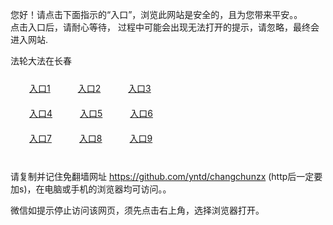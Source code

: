 您好！请点击下面指示的“入口”，浏览此网站是安全的，且为您带来平安。。 <br/>
点击入口后，请耐心等待， 过程中可能会出现无法打开的提示，请忽略，最终会进入网站. </br>

法轮大法在长春<br/>
<div style="padding:10px"><a style="margin:20px" target="_blank" href="https://d4ssv9lxzgrnv.cloudfront.net/2Qpsp?smrhj" id="ccLink1" rel="nofollow">入口1</a> <a target="_blank" style="margin:20px" href="https://dt3gfpj39hecd.cloudfront.net/2Qpsp?gczdrgqk" id="ccLink2" rel="nofollow">入口2</a> <a style="margin:20px" target="_blank" href="https://d1ji6s6a4pfpb2.cloudfront.net/2Qpsp?xiihkqim" id="ccLink3" rel="nofollow">入口3</a></div>

<div style="padding:10px" ><a style="margin:20px" target="_blank" href="https://d4ssv9lxzgrnv.cloudfront.net/2Qpsp?smrhj" id="ccLink4" rel="nofollow">入口4</a> <a style="margin:20px" href="https://dt3gfpj39hecd.cloudfront.net/2Qpsp?gczdrgqk" target="_blank" id="ccLink5" rel="nofollow">入口5</a> <a style="margin:20px" href="https://d1ji6s6a4pfpb2.cloudfront.net/2Qpsp?xiihkqim" target="_blank" id="ccLink6" rel="nofollow">入口6</a></div>

<div style="padding:10px"><a style="margin:20px" target="_blank" href="https://d4ssv9lxzgrnv.cloudfront.net/2Qpsp?smrhj" id="ccLink7" rel="nofollow">入口7</a> <a style="margin:20px" href="https://dt3gfpj39hecd.cloudfront.net/2Qpsp?gczdrgqk" target="_blank" id="ccLink8" rel="nofollow">入口8</a> <a style="margin:20px" target="_blank" href="https://d1ji6s6a4pfpb2.cloudfront.net/2Qpsp?xiihkqim" id="ccLink9" rel="nofollow">入口9</a></div>

<br/>



请复制并记住免翻墙网址 https://github.com/yntd/changchunzx (http后一定要加s)，在电脑或手机的浏览器均可访问。。<br/>

微信如提示停止访问该网页，须先点击右上角，选择浏览器打开。
